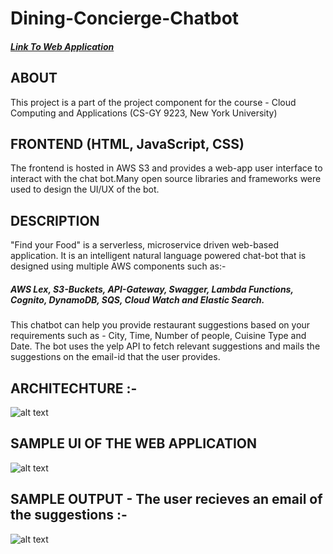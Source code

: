 # Dining-Concierge-Chatbot
##### [Link To Web Application](http://restaurant-chatbot.s3-website-us-east-1.amazonaws.com/)

## ABOUT
This project is a part of the project component for the course - Cloud Computing and Applications (CS-GY 9223, New York University) 

## FRONTEND (HTML, JavaScript, CSS)
The frontend is hosted in AWS S3 and provides a web-app user interface to interact with the chat bot.Many  open source libraries and frameworks were used to design the UI/UX of the bot. 

## DESCRIPTION
"Find your Food" is a serverless, microservice driven web-based application. It is an intelligent natural language powered chat-bot that is designed using multiple AWS components such as:-
##### AWS Lex, S3-Buckets, API-Gateway, Swagger, Lambda Functions, Cognito, DynamoDB, SQS, Cloud Watch and Elastic Search.

This chatbot can help you provide restaurant suggestions based on your requirements such as - City, Time, Number of people, Cuisine Type and Date. The bot uses the yelp API to fetch relevant suggestions and mails the suggestions on the email-id that the user provides. 

## ARCHITECHTURE :- 
![alt text](https://github.com/maheshg23/Dining-Concierge-Chatbot/blob/master/images/architecture.png)

## SAMPLE UI OF THE WEB APPLICATION
![alt text](https://github.com/maheshg23/Dining-Concierge-Chatbot/blob/master/images/UI.jpg)


## SAMPLE OUTPUT - The user recieves an email of the suggestions :- 
![alt text](https://github.com/maheshg23/Dining-Concierge-Chatbot/blob/master/images/the-bot.jpg)

 


